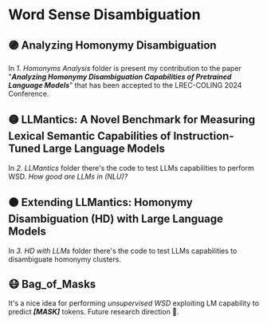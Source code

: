 # Word Sense Disambiguation

## 🟣 Analyzing Homonymy Disambiguation
In *1. Homonyms Analysis* folder is present my contribution to the paper "***Analyzing Homonymy Disambiguation Capabilities of Pretrained Language Models***" that has been accepted to the LREC-COLING 2024 Conference. 

## 🟡 LLMantics: A Novel Benchmark for Measuring Lexical Semantic Capabilities of Instruction-Tuned Large Language Models
In *2. LLMantics* folder there's the code to test LLMs capabilities to perform WSD. *How good  are LLMs in (NLU)?*

## 🟠 Extending LLMantics: Homonymy Disambiguation (HD) with Large Language Models
In *3. HD with LLMs* folder there's the code to test LLMs capabilities to disambiguate homonymy clusters. 

## 😷 Bag_of_Masks
It's a nice idea for performing *unsupervised WSD* exploiting LM capability to predict ***[MASK]*** tokens. Future research direction 🔮.
